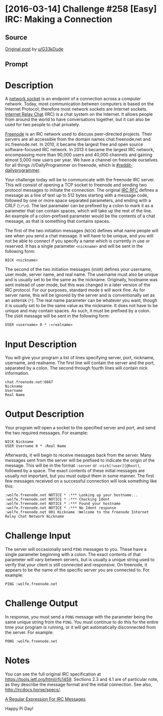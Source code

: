 # [2016-03-14] Challenge #258 [Easy] IRC: Making a Connection

## Source

[Original post](https://old.reddit.com/r/dailyprogrammer/comments/4ad23z/20160314_challenge_258_easy_irc_making_a/) by [u/G33kDude](https://old.reddit.com/user/G33kDude)

## Prompt

# Description

A [network socket](https://en.wikipedia.org/wiki/Network_socket) is an endpoint of a connection across a computer network.
Today, most communication between computers is based on the Internet Protocol; therefore most network sockets are Internet
sockets. [Internet Relay Chat](https://simple.wikipedia.org/wiki/Internet_Relay_Chat) (IRC) is a chat system on the Internet.
It allows people from around the world to have conversations together, but it can also be used for two people to chat
privately.

[Freenode](https://en.wikipedia.org/wiki/Freenode) is an IRC network used to discuss peer-directed projects. Their servers
are all accessible from the domain names chat.freenode.net and irc.freenode.net. In 2010, it became the largest free and
open source software-focused IRC network.  In 2013 it became the largest IRC network, encompassing more than 90,000 users
and 40,000 channels and gaining almost 5,000 new users per year. We have a channel on freenode ourselves for all things
/r/DailyProgrammer on freenode, which is
[#reddit-dailyprogrammer](https://www.reddit.com/r/dailyprogrammer/comments/2dtqr7/psa_rdailyprogrammer_irc_channel/).

Your challenge today will be to communicate with the freenode IRC server. This will consist of opening a TCP socket to
freenode and sending two protocol messages to initiate the connection. The original
[IRC RFC](https://tools.ietf.org/html/rfc1459#section-4.1) defines a message as a line of text up to 512 bytes starting
with a message code, followed by one or more space separated parameters, and ending with a CRLF (`\r\n`). The last
paramater can be prefixed by a colon to mark it as a parameter that can contain spaces, which will take up the rest of the
line. An example of a colon-prefixed parameter would be the contents of a chat message, as that is something that contains spaces.

The first of the two initiation messages (`NICK`) defines what name people will see when you send a chat message.
It will have to be unique, and you will not be able to connect if you specify a name which is currently in use or reserved.
It has a single parameter `<nickname>` and will be sent in the following form:

    NICK <nickname>

The second of the two initiation messages (`USER`) defines your username, user mode, server name, and real name. The username must also be unique and is usually set to be the same as the nickname. Originally, hostname was sent instead of user mode, but this was changed in a later version of the IRC protocol. For our purposes, standard mode `0` will work fine. As for server name, this will be ignored by the server and is conventionally set as an asterisk (`*`). The real name parameter can be whatever you want, though it is usually set to be the same value as the nickname. It does not have to be unique and may contain spaces. As such, it must be prefixed by a colon. The `USER` message will be sent in the following form:

    USER <username> 0 * :<realname>

# Input Description

You will give your program a list of lines specifying server, port, nickname, username, and realname. The first line will contain the server and the port, separated by a colon. The second through fourth lines will contain nick information.

    chat.freenode.net:6667
    Nickname
    Username
    Real Name

# Output Description

Your program will open a socket to the specified server and port, and send the two required messages. For example:

    NICK Nickname
    USER Username 0 * :Real Name

Afterwards, it will begin to receive messages back from the server. Many messages sent from the server will be prefixed to indicate the origin of the message. This will be in the format `:server` or `:nick[!user][@host]`, followed by a space. The exact contents of these initial messages are usually not important, but you must output them in some manner. The first few messages received on a successful connection will look something like this:

    :wolfe.freenode.net NOTICE * :*** Looking up your hostname...
    :wolfe.freenode.net NOTICE * :*** Checking Ident
    :wolfe.freenode.net NOTICE * :*** Found your hostname
    :wolfe.freenode.net NOTICE * :*** No Ident response
    :wolfe.freenode.net 001 Nickname :Welcome to the freenode Internet Relay Chat Network Nickname

# Challenge Input

The server will occasionally send `PING` messages to you. These have a single parameter beginning with a colon. The exact contents of that parameter will vary between servers, but is usually a unique string used to verify that your client is still connected and responsive. On freenode, it appears to be the name of the specific server you are connected to. For example:

    PING :wolfe.freenode.net

# Challenge Output

In response, you must send a `PONG` message with the parameter being the same unique string from the `PING`. You must continue to do this for the entire time your program is running, or it will get automatically disconnected from the server. For example:

    PONG :wolfe.freenode.net

# Notes

You can see the full original IRC specification at https://tools.ietf.org/html/rfc1459. Sections 2.3 and 4.1 are of particular note, as they describe the message format and the initial connection. See also, http://ircdocs.horse/specs/.

[A Regular Expression For IRC Messages](https://mybuddymichael.com/writings/a-regular-expression-for-irc-messages.html)

Happy Pi Day!
